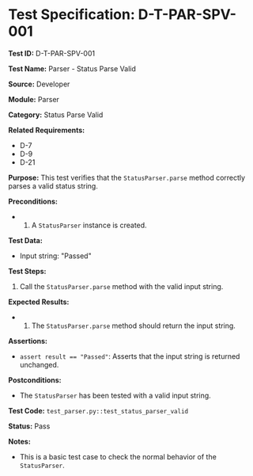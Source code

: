 # Test Specification: D-T-PAR-SPV-001

**Test ID:** D-T-PAR-SPV-001

**Test Name:** Parser - Status Parse Valid

**Source:** Developer

**Module:** Parser

**Category:** Status Parse Valid

**Related Requirements:**

*   D-7
*   D-9
*   D-21

**Purpose:**
This test verifies that the `StatusParser.parse` method correctly parses a valid status string.

**Preconditions:**

*   1) A `StatusParser` instance is created.

**Test Data:**

*   Input string: "Passed"

**Test Steps:**

1.  Call the `StatusParser.parse` method with the valid input string.

**Expected Results:**

*   1) The `StatusParser.parse` method should return the input string.

**Assertions:**

*   `assert result == "Passed"`: Asserts that the input string is returned unchanged.

**Postconditions:**

*   The `StatusParser` has been tested with a valid input string.

**Test Code:** `test_parser.py::test_status_parser_valid`

**Status:** Pass

**Notes:**

*   This is a basic test case to check the normal behavior of the `StatusParser`.
